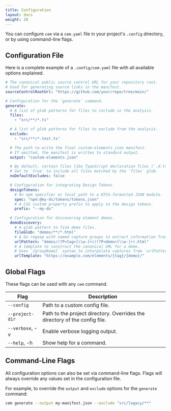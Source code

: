 ```yaml
---
title: Configuration
layout: docs
weight: 20
---
```


You can configure `cem` via a `cem.yaml` file in your project's `.config` directory, or by using command-line flags.

## Configuration File

Here is a complete example of a `.config/cem.yaml` file with all available options explained.

```yaml
# The canonical public source control URL for your repository root.
# Used for generating source links in the manifest.
sourceControlRootUrl: "https://github.com/your/repo/tree/main/"

# Configuration for the `generate` command.
generate:
  # A list of glob patterns for files to include in the analysis.
  files:
    - "src/**/*.ts"

  # A list of glob patterns for files to exclude from the analysis.
  exclude:
    - "src/**/*.test.ts"

  # The path to write the final custom-elements.json manifest.
  # If omitted, the manifest is written to standard output.
  output: "custom-elements.json"

  # By default, certain files like TypeScript declaration files (`.d.ts`) are excluded.
  # Set to `true` to include all files matched by the `files` glob.
  noDefaultExcludes: false

  # Configuration for integrating Design Tokens.
  designTokens:
    # An npm specifier or local path to a DTCG-formatted JSON module.
    spec: "npm:@my-ds/tokens/tokens.json"
    # A CSS custom property prefix to apply to the design tokens.
    prefix: "--my-ds"

  # Configuration for discovering element demos.
  demoDiscovery:
    # A glob pattern to find demo files.
    fileGlob: "demos/**/*.html"
    # A Go regexp with named capture groups to extract information from demo file paths.
    urlPattern: "demos/(?P<tag>[\\w-]+)/(?P<demo>[\\w-]+).html"
    # A template to construct the canonical URL for a demo.
    # Uses `{groupName}` syntax to interpolate captures from `urlPattern`.
    urlTemplate: "https://example.com/elements/{tag}/{demo}/"
```

## Global Flags

These flags can be used with any `cem` command.

| Flag            | Description                                                                          |
| --------------- | ------------------------------------------------------------------------------------ |
| `--config`      | Path to a custom config file.                                                        |
| `--project-dir` | Path to the project directory. Overrides the directory of the config file.           |
| `--verbose`, -v | Enable verbose logging output.                                                       |
| `--help`, -h    | Show help for a command.                                                             |

## Command-Line Flags

All configuration options can also be set via command-line flags. Flags will always override any values set in the configuration file.

For example, to override the `output` and `exclude` options for the `generate` command:

```sh
cem generate --output my-manifest.json --exclude "src/legacy/**"
```

